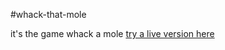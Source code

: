 #whack-that-mole 

it's the game whack a mole [try a live version here](https://jazzy-truffle-5da0ab.netlify.app/)
